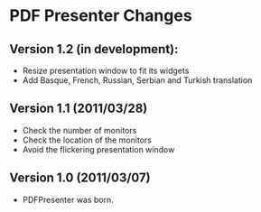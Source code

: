 # PDF Presenter Changes

## Version 1.2 (in development):
- Resize presentation window to fit its widgets
- Add Basque, French, Russian, Serbian and Turkish translation


## Version 1.1 (2011/03/28)
- Check the number of monitors
- Check the location of the monitors
- Avoid the flickering presentation window

## Version 1.0 (2011/03/07)
- PDFPresenter was born.
